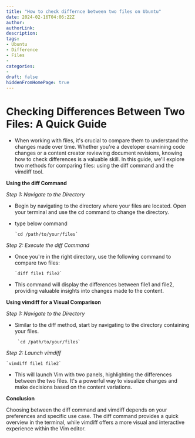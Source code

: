 ```yaml
---
title: "How to check differnce between two files on Ubuntu"
date: 2024-02-16T04:06:22Z
author:
authorLink:
description:
tags:
- Ubuntu
- Difference
- Files
- 
categories:
- 
draft: false
hiddenFromHomePage: true
---
```


# Checking Differences Between Two Files: A Quick Guide

* When working with files, it's crucial to compare them to understand the changes made over time. Whether you're a developer examining code changes or a content creator reviewing document revisions, knowing how to check differences is a valuable skill. In this guide, we'll explore two methods for comparing files: using the diff command and the vimdiff tool.

**Using the diff Command**

*Step 1: Navigate to the Directory*

* Begin by navigating to the directory where your files are located. Open your terminal and use the cd command to change the directory.
* type below command 

      `cd /path/to/your/files`

*Step 2: Execute the diff Command*

* Once you're in the right directory, use the following command to compare two files:

      `diff file1 file2`

* This command will display the differences between file1 and file2, providing valuable insights into changes made to the content.

**Using vimdiff for a Visual Comparison**

*Step 1: Navigate to the Directory*

* Similar to the diff method, start by navigating to the directory containing your files.

       `cd /path/to/your/files`

*Step 2: Launch vimdiff*

    `vimdiff file1 file2`

* This will launch Vim with two panels, highlighting the differences between the two files. It's a powerful way to visualize changes and make decisions based on the content variations.

**Conclusion**

Choosing between the diff command and vimdiff depends on your preferences and specific use case. The diff command provides a quick overview in the terminal, while vimdiff offers a more visual and interactive experience within the Vim editor.
